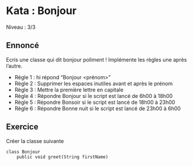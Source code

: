 # Kata : Bonjour
Niveau : 3/3

## Ennoncé
Ecris une classe qui dit bonjour poliment !
Implémente les règles une après l’autre.

- Règle 1 : hi répond “Bonjour <prénom>”
- Règle 2 : Supprimer les espaces inutiles avant et après le prénom
- Règle 3 : Mettre la première lettre en capitale
- Règle 4 : Répondre Bonjour si le script est lancé de 6h00 à 18h00
- Règle 5 : Répondre Bonsoir si le script est lancé de 18h00 à 23h00
- Règle 6 : Répondre Bonne nuit si le script est lancé de 23h00 à 6h00

## Exercice
Créer la classe suivante
```
class Bonjour
    public void greet(String firstName)
```
